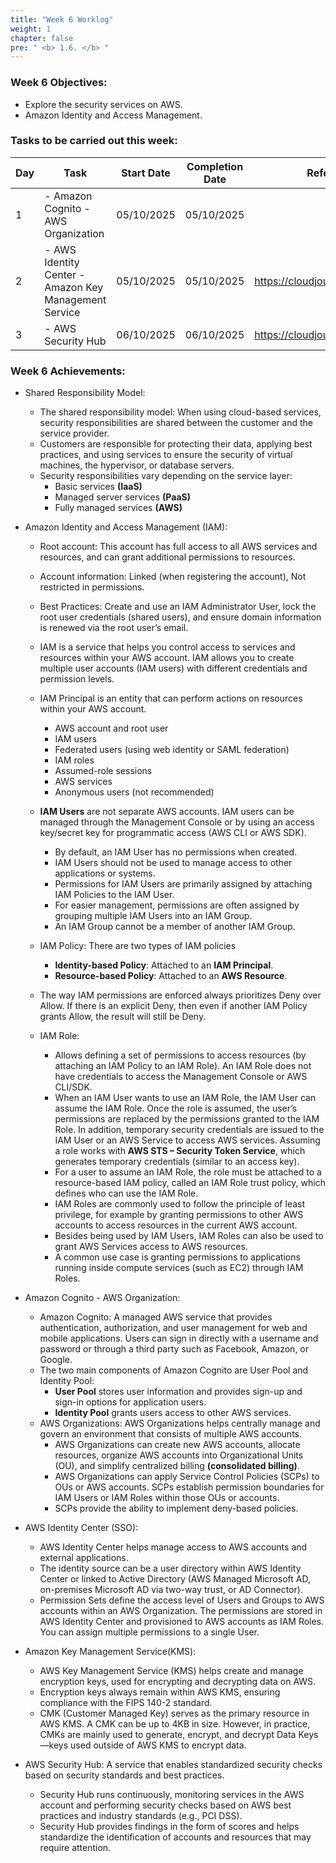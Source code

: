 ```yaml
---
title: "Week 6 Worklog"
weight: 1
chapter: false
pre: " <b> 1.6. </b> "
---
```


### Week 6 Objectives:

- Explore the security services on AWS.
- Amazon Identity and Access Management.

### Tasks to be carried out this week:

| Day | Task                                                  | Start Date | Completion Date | Reference Material                        |
| --- | ----------------------------------------------------- | ---------- | --------------- | ----------------------------------------- |
| 1   | - Amazon Cognito - AWS Organization                   | 05/10/2025 | 05/10/2025      |
| 2   | - AWS Identity Center - Amazon Key Management Service | 05/10/2025 | 05/10/2025      | <https://cloudjourney.awsstudygroup.com/> |
| 3   | - AWS Security Hub                                    | 06/10/2025 | 06/10/2025      | <https://cloudjourney.awsstudygroup.com/> |

### Week 6 Achievements:

- Shared Responsibility Model:

  - The shared responsibility model: When using cloud-based services, security responsibilities are shared between the customer and the service provider.
  - Customers are responsible for protecting their data, applying best practices, and using services to ensure the security of virtual machines, the hypervisor, or database servers.
  - Security responsibilities vary depending on the service layer:
    - Basic services **(IaaS)**
    - Managed server services **(PaaS)**
    - Fully managed services **(AWS)**

- Amazon Identity and Access Management (IAM):

  - Root account: This account has full access to all AWS services and resources, and can grant additional permissions to resources.
  - Account information: Linked (when registering the account), Not restricted in permissions.
  - Best Practices: Create and use an IAM Administrator User, lock the root user credentials (shared users), and ensure domain information is renewed via the root user’s email.
  - IAM is a service that helps you control access to services and resources within your AWS account. IAM allows you to create multiple user accounts (IAM users) with different credentials and permission levels.
  - IAM Principal is an entity that can perform actions on resources within your AWS account.

    - AWS account and root user
    - IAM users
    - Federated users (using web identity or SAML federation)
    - IAM roles
    - Assumed-role sessions
    - AWS services
    - Anonymous users (not recommended)

  - **IAM Users** are not separate AWS accounts. IAM users can be managed through the Management Console or by using an access key/secret key for programmatic access (AWS CLI or AWS SDK).

    - By default, an IAM User has no permissions when created.
    - IAM Users should not be used to manage access to other applications or systems.
    - Permissions for IAM Users are primarily assigned by attaching IAM Policies to the IAM User.
    - For easier management, permissions are often assigned by grouping multiple IAM Users into an IAM Group.
    - An IAM Group cannot be a member of another IAM Group.

  - IAM Policy: There are two types of IAM policies

    - **Identity-based Policy**: Attached to an **IAM Principal**.
    - **Resource-based Policy**: Attached to an **AWS Resource**.

  - The way IAM permissions are enforced always prioritizes Deny over Allow. If there is an explicit Deny, then even if another IAM Policy grants Allow, the result will still be Deny.

  - IAM Role:
    - Allows defining a set of permissions to access resources (by attaching an IAM Policy to an IAM Role). An IAM Role does not have credentials to access the Management Console or AWS CLI/SDK.
    - When an IAM User wants to use an IAM Role, the IAM User can assume the IAM Role. Once the role is assumed, the user’s permissions are replaced by the permissions granted to the IAM Role. In addition, temporary security credentials are issued to the IAM User or an AWS Service to access AWS services. Assuming a role works with **AWS STS – Security Token Service**, which generates temporary credentials (similar to an access key).
    - For a user to assume an IAM Role, the role must be attached to a resource-based IAM policy, called an IAM Role trust policy, which defines who can use the IAM Role.
    - IAM Roles are commonly used to follow the principle of least privilege, for example by granting permissions to other AWS accounts to access resources in the current AWS account.
    - Besides being used by IAM Users, IAM Roles can also be used to grant AWS Services access to AWS resources.
    - A common use case is granting permissions to applications running inside compute services (such as EC2) through IAM Roles.

- Amazon Cognito - AWS Organization:

  - Amazon Cognito: A managed AWS service that provides authentication, authorization, and user management for web and mobile applications. Users can sign in directly with a username and password or through a third party such as Facebook, Amazon, or Google.
  - The two main components of Amazon Cognito are User Pool and Identity Pool:
    - **User Pool** stores user information and provides sign-up and sign-in options for application users.
    - **Identity Pool** grants users access to other AWS services.
  - AWS Organizations: AWS Organizations helps centrally manage and govern an environment that consists of multiple AWS accounts.
    - AWS Organizations can create new AWS accounts, allocate resources, organize AWS accounts into Organizational Units (OU), and simplify centralized billing **(consolidated billing)**.
    - AWS Organizations can apply Service Control Policies (SCPs) to OUs or AWS accounts. SCPs establish permission boundaries for IAM Users or IAM Roles within those OUs or accounts.
    - SCPs provide the ability to implement deny-based policies.

- AWS Identity Center (SSO):
  - AWS Identity Center helps manage access to AWS accounts and external applications.
  - The identity source can be a user directory within AWS Identity Center or linked to Active Directory (AWS Managed Microsoft AD, on-premises Microsoft AD via two-way trust, or AD Connector).
  - Permission Sets define the access level of Users and Groups to AWS accounts within an AWS Organization. The permissions are stored in AWS Identity Center and provisioned to AWS accounts as IAM Roles. You can assign multiple permissions to a single User.
- Amazon Key Management Service(KMS):
  - AWS Key Management Service (KMS) helps create and manage encryption keys, used for encrypting and decrypting data on AWS.
  - Encryption keys always remain within AWS KMS, ensuring compliance with the FIPS 140-2 standard.
  - CMK (Customer Managed Key) serves as the primary resource in AWS KMS. A CMK can be up to 4KB in size. However, in practice, CMKs are mainly used to generate, encrypt, and decrypt Data Keys—keys used outside of AWS KMS to encrypt data.
- AWS Security Hub: A service that enables standardized security checks based on security standards and best practices.
  - Security Hub runs continuously, monitoring services in the AWS account and performing security checks based on AWS best practices and industry standards (e.g., PCI DSS).
  - Security Hub provides findings in the form of scores and helps standardize the identification of accounts and resources that may require attention.
